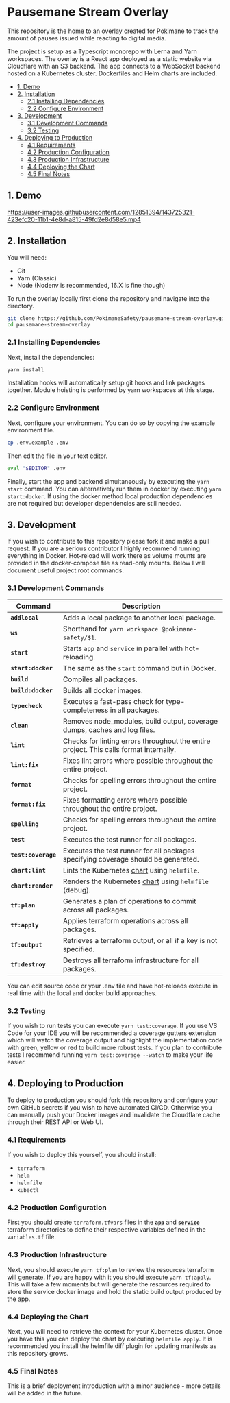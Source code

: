 # Pausemane Stream Overlay

This repository is the home to an overlay created for Pokimane to track the amount of pauses issued while reacting to digital media.

The project is setup as a Typescript monorepo with Lerna and Yarn workspaces. The overlay is a React app deployed as a static website via Cloudflare with an S3 backend. The app connects to a WebSocket backend hosted on a Kubernetes cluster. Dockerfiles and Helm charts are included.

<!-- TOC depthFrom:2 -->

-   [1. Demo](#1-demo)
-   [2. Installation](#2-installation)
    -   [2.1 Installing Dependencies](#21-installing-dependencies)
    -   [2.2 Configure Environment](#22-configure-environment)
-   [3. Development](#3-development)
    -   [3.1 Development Commands](#31-development-commands)
    -   [3.2 Testing](#32-testing)
-   [4. Deploying to Production](#4-deploying-to-production)
    -   [4.1 Requirements](#41-requirements)
    -   [4.2 Production Configuration](#42-production-configuration)
    -   [4.3 Production Infrastructure](#43-production-infrastructure)
    -   [4.4 Deploying the Chart](#44-deploying-the-chart)
    -   [4.5 Final Notes](#45-final-notes)

<!-- /TOC -->

## 1. Demo

https://user-images.githubusercontent.com/12851394/143725321-423efc20-11b1-4e8d-a815-49fd2e8d58e5.mp4

## 2. Installation

You will need:

-   Git
-   Yarn (Classic)
-   Node (Nodenv is recommended, 16.X is fine though)

To run the overlay locally first clone the repository and navigate into the directory.

```bash
git clone https://github.com/PokimaneSafety/pausemane-stream-overlay.git
cd pausemane-stream-overlay
```

### 2.1 Installing Dependencies

Next, install the dependencies:

```bash
yarn install
```

Installation hooks will automatically setup git hooks and link packages together. Module hoisting is performed by yarn workspaces at this stage.

### 2.2 Configure Environment

Next, configure your environment. You can do so by copying the example environment file.

```bash
cp .env.example .env
```

Then edit the file in your text editor.

```bash
eval "$EDITOR" .env
```

Finally, start the app and backend simultaneously by executing the `yarn start` command. You can alternatively run them in docker by executing `yarn start:docker`. If using the docker method local production dependencies are not required but developer dependencies are still needed.

## 3. Development

If you wish to contribute to this repository please fork it and make a pull request. If you are a serious contributor I highly recommend running everything in Docker. Hot-reload will work there as volume mounts are provided in the docker-compose file as read-only mounts. Below I will document useful project root commands.

### 3.1 Development Commands

| Command             | Description                                                                            |
| ------------------- | -------------------------------------------------------------------------------------- |
| **`addlocal`**      | Adds a local package to another local package.                                         |
| **`ws`**            | Shorthand for `yarn workspace @pokimane-safety/$1`.                                    |
| **`start`**         | Starts `app` and `service` in parallel with hot-reloading.                             |
| **`start:docker`**  | The same as the `start` command but in Docker.                                         |
| **`build`**         | Compiles all packages.                                                                 |
| **`build:docker`**  | Builds all docker images.                                                              |
| **`typecheck`**     | Executes a fast-pass check for type-completeness in all packages.                      |
| **`clean`**         | Removes node_modules, build output, coverage dumps, caches and log files.              |
| **`lint`**          | Checks for linting errors throughout the entire project. This calls format internally. |
| **`lint:fix`**      | Fixes lint errors where possible throughout the entire project.                        |
| **`format`**        | Checks for spelling errors throughout the entire project.                              |
| **`format:fix`**    | Fixes formatting errors where possible throughout the entire project.                  |
| **`spelling`**      | Checks for spelling errors throughout the entire project.                              |
| **`test`**          | Executes the test runner for all packages.                                             |
| **`test:coverage`** | Executes the test runner for all packages specifying coverage should be generated.     |
| **`chart:lint`**    | Lints the Kubernetes [chart](./chart) using `helmfile`.                                |
| **`chart:render`**  | Renders the Kubernetes [chart](./chart) using `helmfile` (debug).                      |
| **`tf:plan`**       | Generates a plan of operations to commit across all packages.                          |
| **`tf:apply`**      | Applies terraform operations across all packages.                                      |
| **`tf:output`**     | Retrieves a terraform output, or all if a key is not specified.                        |
| **`tf:destroy`**    | Destroys all terraform infrastructure for all packages.                                |

You can edit source code or your .env file and have hot-reloads execute in real time with the local and docker build approaches.

### 3.2 Testing

If you wish to run tests you can execute `yarn test:coverage`. If you use VS Code for your IDE you will be recommended a coverage gutters extension which will watch the coverage output and highlight the implementation code with green, yellow or red to build more robust tests. If you plan to contribute tests I recommend running `yarn test:coverage --watch` to make your life easier.

## 4. Deploying to Production

To deploy to production you should fork this repository and configure your own GitHub secrets if you wish to have automated CI/CD. Otherwise you can manually push your Docker images and invalidate the Cloudflare cache through their REST API or Web UI.

### 4.1 Requirements

If you wish to deploy this yourself, you should install:

-   `terraform`
-   `helm`
-   `helmfile`
-   `kubectl`

### 4.2 Production Configuration

First you should create `terraform.tfvars` files in the [**`app`**](./packages/app) and [**`service`**](./packages/service) terraform directories to define their respective variables defined in the `variables.tf` file.

### 4.3 Production Infrastructure

Next, you should execute `yarn tf:plan` to review the resources terraform will generate. If you are happy with it you should execute `yarn tf:apply`. This will take a few moments but will generate the resources required to store the service docker image and hold the static build output produced by the app.

### 4.4 Deploying the Chart

Next, you will need to retrieve the context for your Kubernetes cluster. Once you have this you can deploy the chart by executing `helmfile apply`. It is recommended you install the helmfile diff plugin for updating manifests as this repository grows.

### 4.5 Final Notes

This is a brief deployment introduction with a minor audience - more details will be added in the future.
